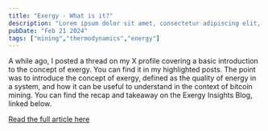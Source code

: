 ```yaml
---
title: "Exergy - What is it?"
description: "Lorem ipsum dolor sit amet, consectetur adipiscing elit, sed do eiusmod tempor incididunt ut labore et dolore magna aliqua."
pubDate: "Feb 21 2024"
tags: ["mining","thermodynamics","energy"]
---
```

A while ago, I posted a thread on my X profile covering a basic introduction to the concept of exergy. You can find it in my highlighted posts. The point was to introduce the concept of exergy, defined as the quality of energy in a system, and how it can be useful to understand in the context of bitcoin mining. You can find the recap and takeaway on the Exergy Insights Blog, linked below.

[Read the full article here](https://exergyinsights.xyz/what-is-exergy/)
